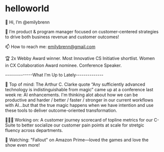 # helloworld

👋 Hi, I’m @emilybrenn

🦄 I’m product & program manager focused on customer-centered strategies to drive both business revenue and customer outcomes!

📫 How to reach me: emilybrenn@gmail.com

🏆 2x Webby Award winner. Most Innovative CS Initiative shortlist. Women in CX Collaboration Award nominee. Conference Speaker.



--------------What I'm Up to Lately--------------

🎩 Top of mind: The Arthur C. Clarke quote “Any sufficiently advanced technology is indistinguishable from magic” came up at a conference last week re: AI enhancements. I'm thinking alot about how we can be productive and harder / better / faster / stronger in our current workflows with AI…but that the true magic happens when we have intention and use these tools to deliver outcome-oriented transformation.
  
👩🏻‍💻 Working on: A customer journey scorecard of topline metrics for our C-Suite to better socialize our customer pain points at scale for stretgic fluency across departments.

🍿 Watching: "Fallout" on Amazon Prime—loved the games and love the show even more!
